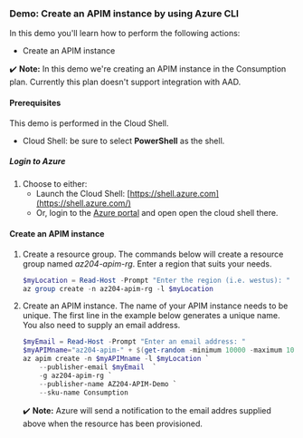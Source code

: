 ### Demo: Create an APIM instance by using Azure CLI

In this demo you'll learn how to perform the following actions:

- Create an APIM instance

✔️ **Note:** In this demo we're creating an APIM instance in the Consumption plan. Currently this plan doesn't support integration with AAD.

#### Prerequisites

This demo is performed in the Cloud Shell.

- Cloud Shell: be sure to select **PowerShell** as the shell.

##### Login to Azure

1. Choose to either:
   - Launch the Cloud Shell: [https://shell.azure.com](https://shell.azure.com/)
   - Or, login to the [Azure portal](https://portal.azure.com/) and open open the cloud shell there.

#### Create an APIM instance

1. Create a resource group. The commands below will create a resource group named *az204-apim-rg*. Enter a region that suits your needs.

   ```powershell
   $myLocation = Read-Host -Prompt "Enter the region (i.e. westus): "
   az group create -n az204-apim-rg -l $myLocation
   ```

   

2. Create an APIM instance. The name of your APIM instance needs to be unique. The first line in the example below generates a unique name. You also need to supply an email address.

   ```powershell
   $myEmail = Read-Host -Prompt "Enter an email address: "
   $myAPIMname="az204-apim-" + $(get-random -minimum 10000 -maximum 100000)
   az apim create -n $myAPIMname -l $myLocation `
       --publisher-email $myEmail  `
       -g az204-apim-rg `
       --publisher-name AZ204-APIM-Demo `
       --sku-name Consumption
   ```

   

   ✔️ **Note:** Azure will send a notification to the email addres supplied above when the resource has been provisioned.